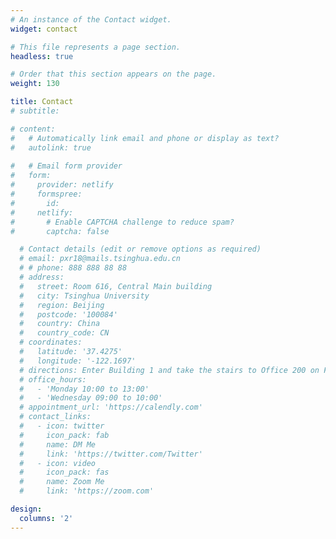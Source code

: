 ```yaml
---
# An instance of the Contact widget.
widget: contact

# This file represents a page section.
headless: true

# Order that this section appears on the page.
weight: 130

title: Contact
# subtitle:

# content:
#   # Automatically link email and phone or display as text?
#   autolink: true
  
#   # Email form provider
#   form:
#     provider: netlify
#     formspree:
#       id:
#     netlify:
#       # Enable CAPTCHA challenge to reduce spam?
#       captcha: false

  # Contact details (edit or remove options as required)
  # email: pxr18@mails.tsinghua.edu.cn
  # # phone: 888 888 88 88
  # address:
  #   street: Room 616, Central Main building
  #   city: Tsinghua University
  #   region: Beijing
  #   postcode: '100084'
  #   country: China
  #   country_code: CN
  # coordinates:
  #   latitude: '37.4275'
  #   longitude: '-122.1697'
  # directions: Enter Building 1 and take the stairs to Office 200 on Floor 2
  # office_hours:
  #   - 'Monday 10:00 to 13:00'
  #   - 'Wednesday 09:00 to 10:00'
  # appointment_url: 'https://calendly.com'
  # contact_links:
  #   - icon: twitter
  #     icon_pack: fab
  #     name: DM Me
  #     link: 'https://twitter.com/Twitter'
  #   - icon: video
  #     icon_pack: fas
  #     name: Zoom Me
  #     link: 'https://zoom.com'

design:
  columns: '2'
---
```

